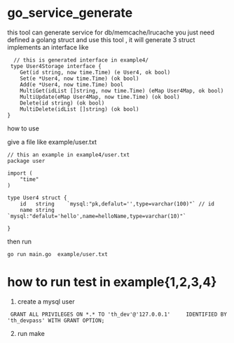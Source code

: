 # go_service_generate
 this tool can generate service for db/memcache/lrucache
 you just need defined a golang struct
 and use this tool ,
 it will generate 3 struct implements  an interface like 
```
  // this is generated interface in example4/
 type User4Storage interface {
	Get(id string, now time.Time) (e User4, ok bool)
	Set(e *User4, now time.Time) (ok bool)
	Add(e *User4, now time.Time) bool
	MultiGet(idList []string, now time.Time) (eMap User4Map, ok bool)
	MultiUpdate(eMap User4Map, now time.Time) (ok bool)
	Delete(id string) (ok bool)
	MultiDelete(idList []string) (ok bool)
}
```

how to use

give a file like example/user.txt
```
// this an example in example4/user.txt
package user

import (
	"time"
)

type User4 struct {
	id   string    `mysql:"pk,defalut='',type=varchar(100)"` // id
	name string `mysql:"defalut='hello',name=helloName,type=varchar(10)"`

}
```
then run 
```
go run main.go  example/user.txt
```

# how to run test in example{1,2,3,4} 
1. create a mysql user
```
 GRANT ALL PRIVILEGES ON *.* TO 'th_dev'@'127.0.0.1'     IDENTIFIED BY 'th_devpass' WITH GRANT OPTION;
```
2. run make 


